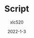 ---
author: xlc520
title: Script
description: Script
date: 2022-1-3
category: Script
tag: Script
article: true
dateline: true
icon: 
password: 
---